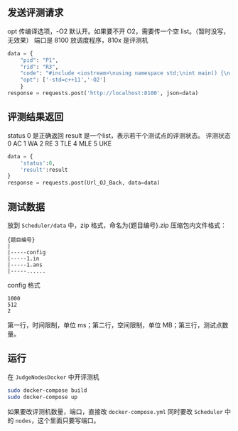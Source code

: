 ## 发送评测请求
opt 传编译选项，-O2 默认开。如果要不开 O2，需要传一个空 list。（暂时没写，无效果）
端口是 8100 放调度程序，810x 是评测机

```python
data = {
    "pid": "P1",
    "rid": "R3",
    "code": "#include <iostream>\nusing namespace std;\nint main() {\n    int a, b, c;\n    cin >> a >> b;\n    c = a + b * 2;\n    cout << c;\n    return 0;\n}\n// test"
    "opt": ['-std=c++11','-O2']
    } 
response = requests.post('http://localhost:8100', json=data)
```


## 评测结果返回

status 0 是正确返回
result 是一个list，表示若干个测试点的评测状态。
评测状态 0 AC 1 WA 2 RE 3 TLE 4 MLE 5 UKE

```python
data = {
    'status':0,
    'result':result
}
response = requests.post(Url_OJ_Back, data=data)
```

## 测试数据

放到 `Scheduler/data` 中，zip 格式，命名为{题目编号}.zip
压缩包内文件格式：
```
{题目编号}
|
|-----config
|-----1.in
|-----1.ans
|-----......
```
config 格式
```
1000
512
2
```
第一行，时间限制，单位 ms；第二行，空间限制，单位 MB；第三行，测试点数量。

## 运行

在 `JudgeNodesDocker` 中开评测机

```sh
sudo docker-compose build
sudo docker-compose up
```

如果要改评测机数量，端口，直接改 `docker-compose.yml` 同时要改 `Scheduler` 中的 `nodes`，这个里面只要写端口。